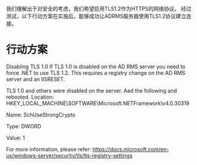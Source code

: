 我们理解出于对安全的考虑，我们希望启用TLS1.2作为HTTPS的网络协议。 经过测试，以下行动方案在实施后，能够成功让ADRMS服务器使用TLS1.2协议建立连接。

行动方案
===============
Disabling TLS 1.0
If TLS 1.0 is disabled on the AD RMS server you need to force .NET to use TLS 1.2. This requires a registry change on the AD RMS server and an IISRESET.
 
TLS 1.0 and others were disabled on the server. Aed the following and rebooted.
Location: HKEY_LOCAL_MACHINE\SOFTWARE\Microsoft\.NETFramework\v4.0.30319

Name:  SchUseStrongCrypto

Type:  DWORD

Value: 1


For more information, please refer: https://docs.microsoft.com/en-us/windows-server/security/tls/tls-registry-settings
